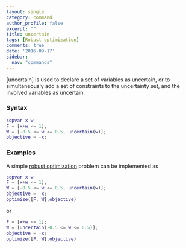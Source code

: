 ```yaml
---
layout: single
category: command
author_profile: false
excerpt: ""
title: uncertain
tags: [Robust optimization]
comments: true
date: '2016-09-17'
sidebar:
  nav: "commands"
---
```


[uncertain] is used to declare a set of variables as uncertain, or to simultaneously add a set of constraints to the uncertainty set, and the involved variables as uncertain.

### Syntax

````matlab
sdpvar x w
F = [x+w <= 1];
W = [-0.5 <= w <= 0.5, uncertain(w)];
objective = -x;
````
### Examples

A simple [robust optimization](/tutorials/robustoptimization) problem can be implemented as

````matlab
sdpvar x w
F = [x+w <= 1];
W = [-0.5 <= w <= 0.5, uncertain(w)];
objective = -x;
optimize([F, W],objective)
````
or

````matlab
F = [x+w <= 1];
W = [uncertain(-0.5 <= w <= 0.5)];
objective = -x;
optimize([F, W],objective)
````
